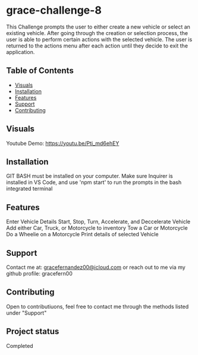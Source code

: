 # grace-challenge-8
This Challenge prompts the user to either create a new vehicle or select an existing vehicle. After going through the creation or selection process, the user is able to perform certain actions with the selected vehicle. The user is returned to the actions menu after each action until they decide to exit the application.

## Table of Contents
- [Visuals](#visuals) 
- [Installation](#Installation) 
- [Features](#features) 
- [Support](#support)
- [Contributing](#contributing)

## Visuals
Youtube Demo: https://youtu.be/Pti_md6ehEY

## Installation
GIT BASH must be installed on your computer. Make sure Inquirer is installed in VS Code, and use 'npm start' to run the prompts in the bash integrated terminal

## Features
Enter Vehicle Details
Start, Stop, Turn, Accelerate, and Deccelerate Vehicle
Add either Car, Truck, or Motorcycle to inventory
Tow a Car or Motorcycle
Do a Wheelie on a Motorcycle
Print details of selected Vehicle


## Support
Contact me at: gracefernandez00@icloud.com or reach out to me via my github profile: gracefern00

## Contributing
Open to contributiuons, feel free to contact me through the methods listed under "Support"

## Project status
Completed
